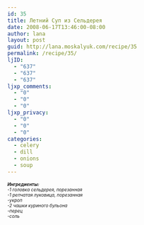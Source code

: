 ```yaml
---
id: 35
title: Летний Суп из Сельдерея
date: 2008-06-17T13:46:00-08:00
author: lana
layout: post
guid: http://lana.moskalyuk.com/recipe/35
permalink: /recipe/35/
ljID:
  - "637"
  - "637"
  - "637"
ljxp_comments:
  - "0"
  - "0"
  - "0"
ljxp_privacy:
  - "0"
  - "0"
  - "0"
categories:
  - celery
  - dill
  - onions
  - soup
---
```

<span style="font-size: x-small"><em><strong>Ингредиенты:</strong><br /> -1 головка сельдерея, порезанная<br /> -1 репчатая луковица, порезанная<br /> -укроп<br /> -2 чашки куриного бульона<br /> -перец<br /> -соль</em></p> 

<p>
  </span>
</p>
